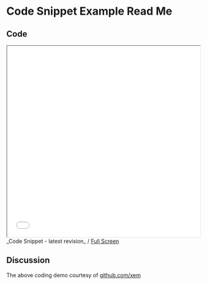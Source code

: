 Code Snippet Example Read Me
===

## Code
<iframe src="../xem.html#,Ym9keSB7IGZvbnQtZmFtaWx5OiBtb25vc3BhY2U7IH0=,PGgxPkhlbGxvLCBXb3JsZCE8L2gxPg==" width=100% height=500px ></iframe>  
_Code Snippet - latest revision_ / <a href=xem.html#,Ym9keSB7IGZvbnQtZmFtaWx5OiBtb25vc3BhY2U7IH0=,PGgxPkhlbGxvLCBXb3JsZCE8L2gxPg== target=_blank>Full Screen</a>

## Discussion
The above coding demo courtesy of <a href=https://github.com/xem target=_blank>github.com/xem</a>



